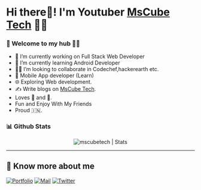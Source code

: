 # Hi there👋! I'm Youtuber [MsCube Tech](https://www.youtube.com/@mscubetech) 🙋‍♂️


### 🎍 Welcome to my hub 👨‍💻
- 👦 I’m currently working on Full Stack Web Developer
- 💼 I’m currently learning Android Developer
- 👨‍💻 I’m looking to collaborate in Codechef,hackerearth etc.
- 📱 Mobile App developer (Learn)
- 🌐 Exploring Web development.
- ✍️ Write blogs on [MsCube Tech](https://mscubetechs.blogspot.com/).
- Loves 🎵 and 🎹.
- Fun and Enjoy With My Friends
- Proud 🇮🇳.


### 📊 Github Stats
  <p align="center"> <img src="https://github-readme-stats.vercel.app/api?username=mscubetech&count_private=true&show_icons=true&include_all_commits=true" alt="mscubetech | Stats" />

---

## 🔗 Know more about me 

[![Portfolio](https://img.shields.io/badge/-Portfolio-black?style=for-the-badge&logo=google-chrome&logoColor=white)](https://mscubetechs.blogspot.com/)
[![Mail](https://img.shields.io/badge/-Say%20Hi!-black?style=for-the-badge&logo=gmail)](mailto:mscubetech@gmail.com)
[![Twitter](https://img.shields.io/badge/-Twitter-black?style=for-the-badge&logo=twitter)](https://twitter.com/mscubetech)

